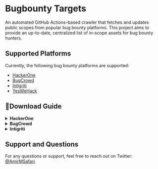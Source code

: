 # Bugbounty Targets

An automated GitHub Actions-based crawler that fetches and updates public scopes from popular bug bounty platforms. This project aims to provide an up-to-date, centralized list of in-scope assets for bug bounty hunters.

## Supported Platforms

Currently, the following bug bounty platforms are supported:

- [HackerOne](https://github.com/Osb0rn3/bugbounty-targets/blob/main/programs/hackerone.json)
- [BugCrowd](https://github.com/Osb0rn3/bugbounty-targets/blob/main/programs/bugcrowd.json)
- [Intigriti](https://github.com/Osb0rn3/bugbounty-targets/blob/main/programs/intigriti.json)
- [YesWeHack](https://github.com/Osb0rn3/bugbounty-targets/blob/main/programs/yeswehack.json)

## 🚀Download Guide

<details>
<summary><b>HackerOne</b></summary>

### Get all subs
```bash
curl -s "https://raw.githubusercontent.com/Osb0rn3/bugbounty-targets/main/programs/hackerone.json" | jq -r '.[].relationships.structured_scopes.data[].attributes.asset_identifier' | grep -Eo '[a-zA-Z0-9]+([.-][a-zA-Z0-9]+)*\.[a-zA-Z]{2,}' | anew
```

### Get subs using orgname
![image](https://user-images.githubusercontent.com/72344025/234682490-3c9b4f9d-aad0-4dce-9277-5f7b7b87a0b5.png)
```bash
curl -s "https://raw.githubusercontent.com/Osb0rn3/bugbounty-targets/main/programs/hackerone.json" | jq -r '.[] | select(.attributes.name=="HackerOne") | .relationships.structured_scopes.data[].attributes.asset_identifier' | grep -Eo '[a-zA-Z0-9]+([.-][a-zA-Z0-9]+)*\.[a-zA-Z]{2,}' | anew
```
</details>

<details>
<summary><b>BugCrowd</b></summary>

### Get all subs
```bash
curl -s "https://raw.githubusercontent.com/Osb0rn3/bugbounty-targets/main/programs/bugcrowd.json" | jq -r '.[].target_groups[].targets[].name' | grep -Eo '[a-zA-Z0-9]+([.-][a-zA-Z0-9]+)*\.[a-zA-Z]{2,}' | anew
```

### Get subs using program_url in_scope and in_scope
![image](https://user-images.githubusercontent.com/72344025/234680472-6d7da018-f325-4812-aabf-9a5e414cdeef.png)
```bash
curl -s "https://raw.githubusercontent.com/Osb0rn3/bugbounty-targets/main/programs/bugcrowd.json" | jq -r '.[] | select(.program_url=="/dell-com") | .target_groups[].targets[].name' | grep -Eo '[a-zA-Z0-9]+([.-][a-zA-Z0-9]+)*\.[a-zA-Z]{2,}' | anew
```

### Get subs using program_url only in_scope
![image](https://user-images.githubusercontent.com/72344025/234680651-5ce28fa8-71e6-414f-81d0-7f5f03a33d15.png)
```bash
curl -s "https://raw.githubusercontent.com/Osb0rn3/bugbounty-targets/main/programs/bugcrowd.json" | jq -r '.[] | select(.program_url=="/dell-product") | .target_groups[] | select(.in_scope==true) | .targets[].name' | grep -Eo '[a-zA-Z0-9]+([.-][a-zA-Z0-9]+)*\.[a-zA-Z]{2,}' | anew
```

### Get all wildcard subs only in_scope
```bash
curl -s "https://raw.githubusercontent.com/Osb0rn3/bugbounty-targets/main/programs/bugcrowd.json" | jq -r '.[] | .target_groups[] | select(.in_scope==true) | .targets[].name' | grep "*." | anew
```

### Get only wildcard subs using program_url only in_scope
```bash
curl -s "https://raw.githubusercontent.com/Osb0rn3/bugbounty-targets/main/programs/bugcrowd.json" | jq -r '.[] | select(.program_url=="/tesla") | .target_groups[] | select(.in_scope==true) | .targets[].name' | grep "*." | anew
```
</details>

<details>
<summary><b>Intigriti</b></summary>

### Get all subs
```bash
curl -s "https://raw.githubusercontent.com/Osb0rn3/bugbounty-targets/main/programs/intigriti.json" | jq -r '.[].domains[].endpoint' | grep -Eo '[a-zA-Z0-9]+([.-][a-zA-Z0-9]+)*\.[a-zA-Z]{2,}' | anew
```

### Get subs using program handle name
![image](https://user-images.githubusercontent.com/72344025/234679727-fef11a91-c8f6-4623-b176-e92cdf5b027d.png)
```bash
curl -s "https://raw.githubusercontent.com/Osb0rn3/bugbounty-targets/main/programs/intigriti.json" | jq -r '.[] | select(.handle=="upholdcom") | .domains[].endpoint' | grep -Eo '[a-zA-Z0-9]+([.-][a-zA-Z0-9]+)*\.[a-zA-Z]{2,}' | anew
```
</details>

## Support and Questions

For any questions or support, feel free to reach out on Twitter: [@AmirMSafari](https://twitter.com/AmirMSafari).
